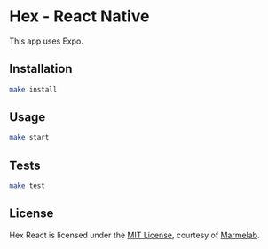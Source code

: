 # Hex - React Native

This app uses Expo.

## Installation

```bash
make install
```

## Usage

```bash
make start
```

## Tests

```bash
make test
```
## License

Hex React is licensed under the [MIT License](LICENSE), courtesy of [Marmelab](http://marmelab.com).
